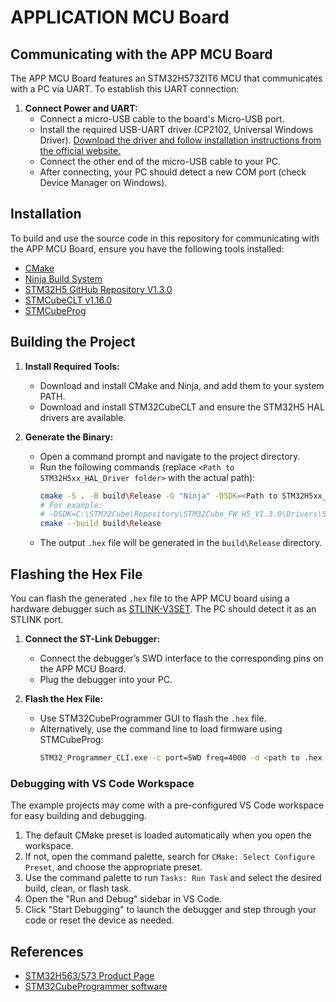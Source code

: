 # APPLICATION MCU Board

## Communicating with the APP MCU Board

The APP MCU Board features an STM32H573ZIT6 MCU that communicates with a PC via UART. To establish this UART connection:

1. **Connect Power and UART:**
   - Connect a micro-USB cable to the board's Micro-USB port.
   - Install the required USB-UART driver (CP2102, Universal Windows Driver). [Download the driver and follow installation instructions from the official website.](https://www.silabs.com/documents/public/software/CP210x_Universal_Windows_Driver.zip)
   - Connect the other end of the micro-USB cable to your PC.
   - After connecting, your PC should detect a new COM port (check Device Manager on Windows).

## Installation
To build and use the source code in this repository for communicating with the APP MCU Board, ensure you have the following tools installed:

- [CMake](https://cmake.org/download/)
- [Ninja Build System](https://ninja-build.org/)
- [STM32H5 GitHub Repository V1.3.0](https://github.com/STMicroelectronics/STM32CubeH5)
- [STMCubeCLT v1.16.0](https://www.st.com/en/development-tools/stm32cubeclt.html)
- [STMCubeProg](https://www.st.com/en/development-tools/stm32cubeprog.html)

## Building the Project

1. **Install Required Tools:**
   - Download and install CMake and Ninja, and add them to your system PATH.
   - Download and install STM32CubeCLT and ensure the STM32H5 HAL drivers are available.

2. **Generate the Binary:**
   - Open a command prompt and navigate to the project directory.
   - Run the following commands (replace `<Path to STM32H5xx_HAL_Driver folder>` with the actual path):
     ```sh
     cmake -S . -B build\Release -G "Ninja" -DSDK=<Path to STM32H5xx_HAL_Driver folder>
     # For example:
     # -DSDK=C:\STM32Cube\Repository\STM32Cube_FW_H5_V1.3.0\Drivers\STM32H5xx_HAL_Driver
     cmake --build build\Release
     ```
   - The output `.hex` file will be generated in the `build\Release` directory.

## Flashing the Hex File

You can flash the generated `.hex` file to the APP MCU board using a hardware debugger such as [STLINK-V3SET](https://www.st.com/en/development-tools/stlink-v3set.html). The PC should detect it as an STLINK port.

1. **Connect the ST-Link Debugger:**
   - Connect the debugger’s SWD interface to the corresponding pins on the APP MCU Board.
   - Plug the debugger into your PC.

2. **Flash the Hex File:**
   - Use STM32CubeProgrammer GUI to flash the `.hex` file.
   - Alternatively, use the command line to load firmware using STMCubeProg:
     ```sh
     STM32_Programmer_CLI.exe -c port=SWD freq=4000 -d <path to .hex file> -g
     ```

### Debugging with VS Code Workspace

The example projects may come with  a pre-configured VS Code workspace for easy building and debugging.

1. The default CMake preset is loaded automatically when you open the workspace.
2. If not, open the command palette, search for `CMake: Select Configure Preset`, and choose the appropriate preset.
3. Use the command palette to run `Tasks: Run Task` and select the desired build, clean, or flash task.
4. Open the "Run and Debug" sidebar in VS Code.
5. Click "Start Debugging" to launch the debugger and step through your code or reset the device as needed.


## References
- [STM32H563/573 Product Page](https://www.st.com/en/microcontrollers-microprocessors/stm32h563-573.html)
- [STM32CubeProgrammer software](https://www.st.com/en/development-tools/stm32cubeprog.html)
